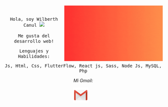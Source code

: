 <p align="center">
  <img src="https://github.com/WilberthCanul33/WilberthCanul33/blob/main/Imagen_Presentacion.gif" width="62%" align="right">
  <br><br>
  <samp>
    Hola, soy Wilberth Canul <img src="https://media.giphy.com/media/WUlplcMpOCEmTGBtBW/giphy.gif" width="30"> 
    <br><br>
    Me gusta del desarrollo web!
  </samp>
</p>

<p align="center"><samp>Lenguajes y Habilidades:</samp></p>
  <samp><p align="center">Js, Html, Css, FlutterFlow, React js, Sass, Node Js, MySQL, Php</p></samp>

<p align="center">
  <i> Mi Gmail: </i>
</p>

<p align="center">
<!-- <a href=""><img src="https://github.com/sarthak77/sarthak77/blob/master/icons/icons8-linkedin-circled-48.png" alt="LinkedIn"></a> &nbsp; &nbsp; -->
<!-- <a href=""><img src="https://github.com/sarthak77/sarthak77/blob/master/icons/icons8-instagram-48.png" alt="Instagram"></a> &nbsp; &nbsp; -->
<a href="canulwilberth28@gmail.com"><img src="https://github.com/sarthak77/sarthak77/blob/master/icons/icons8-gmail-48.png" alt="Gmail"></a> &nbsp; &nbsp;
</p>

<!--https://icons8.com/icons/set/svg-->


